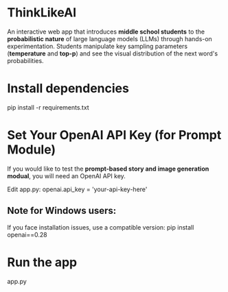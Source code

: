 # ThinkLikeAI
An interactive web app that introduces **middle school students** to the **probabilistic nature** of large language models (LLMs) through hands-on experimentation. Students manipulate key sampling parameters (**temperature** and **top-p**) and see the visual distribution of the next word's probabilities.

# Install dependencies
pip install -r requirements.txt



# Set Your OpenAI API Key (for Prompt Module)
If you would like to test the **prompt-based story and image generation modual**, you will need an OpenAI API key.

Edit app.py: openai.api_key = 'your-api-key-here'


## Note for Windows users:
If you face installation issues, use a compatible version: pip install openai==0.28

# Run the app
app.py





